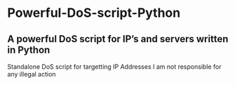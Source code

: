 # Powerful-DoS-script-Python
## A powerful DoS script for IP’s and servers written in Python
Standalone DoS script for targetting IP Addresses
I am not responsible for any illegal action
